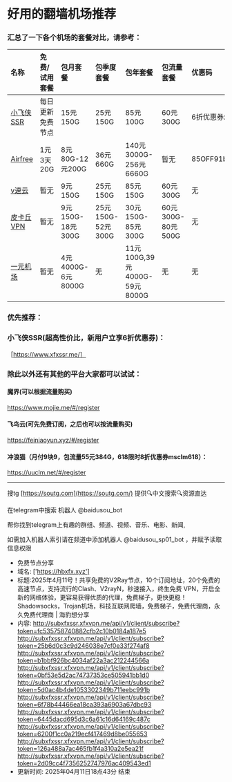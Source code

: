 # 好用的翻墙机场推荐
### 汇总了一下各个机场的套餐对比，请参考：
| 名称 | 免费/试用套餐 | 包月套餐 | 包季度套餐 | 包年套餐 | 包流量套餐 | 优惠码 |
| :----- | :----- | :----- | :----- | :----- | :----- | :-----|
| [小飞侠SSR](https://www.xfxssr.me/) | 每日更新免费节点 | 15元150G | 25元150G | 85元100G | 60元300G | 6折优惠券xfxssr1 |
| [Airfree](https://airfree.space/auth/register) | 1元3天20G | 8元80G-12元200G | 36元660G | 140元3000G-256元6660G | 暂无 | 85OFF91b22a25 |
| [v速云](https://www.xfxssr.me/) | 暂无 | 9元150G | 25元150G | 85元150G | 60元300G | 无 |
| [皮卡丘VPN](https://pkqjiasu.com/)                  | 暂无             | 9元150G-18元300G | 25元150G-52元300G | 30元150G-85元300G | 60元300G-80元500G | 无 |
| [一元机场](https://xn--4gq62f52gdss.com/#/register) | 暂无 | 4元4000G-6元8000G | 无 | 11元100G,39元4000G-59元8000G | 无 | 无 |


### 优先推荐：
### 小飞侠SSR(超高性价比，新用户立享6折优惠券)：
［https://www.xfxssr.me/］



### 除此以外还有其他的平台大家都可以试试：

#### 魔界(可以根据流量购买)
https://www.mojie.me/#/register
#### 飞鸟云(可先免费订阅，之后也可以按流量购买)
https://feiniaoyun.xyz/#/register
#### 冲浪猫（月付9块9，包流量55元384G，618限时8折优惠券msclm618）：
https://uuclm.net/#/register

---------------------------------------------------------------------------------------------------------------------------------

搜tg [https://soutg.com](https://soutg.com/) 提供🔍中文搜索🔍资源直达

在telegram中搜索 机器人 @baidusou_bot

帮你找到telegram上有趣的群组、频道、视频、音乐、电影、新闻,

如需加入机器人索引请在频道中添加机器人 @baidusou_sp01_bot ，并赋予读取信息权限

- 免费节点分享 
- 域名: ['https://hbxfx.xyz'] 
- 标题:2025年4月11号！共享免费的V2Ray节点，10个订阅地址，20个免费的高速节点，支持流行的Clash、V2rayN，秒速接入，终生免费 VPN，开启全新的网络体验，更容易获得优质的代理，免费梯子，更快更稳！Shadowsocks，Trojan机场，科技互联网爬墙，免费梯子，免费代理商，永久免费代理商  |  海豹想分享 
- 内容: 
http://subxfxssr.xfxvpn.me/api/v1/client/subscribe?token=fc535758740882cfb2c10b0184a187e5
http://subxfxssr.xfxvpn.me/api/v1/client/subscribe?token=25b6d0c3c9d246038e7cf0e33f274af8
http://subxfxssr.xfxvpn.me/api/v1/client/subscribe?token=b1bbf926bc4034af22a3ac212244566a
http://subxfxssr.xfxvpn.me/api/v1/client/subscribe?token=0bf53e5d2ac74737353ce505941bb1d0
http://subxfxssr.xfxvpn.me/api/v1/client/subscribe?token=5d0ac4b4de1053302349b711eebc991b
http://subxfxssr.xfxvpn.me/api/v1/client/subscribe?token=6f78b44466ea18ca393a6903a67dbc93
http://subxfxssr.xfxvpn.me/api/v1/client/subscribe?token=6445dacd695d3c6a61c16d64169c487c
http://subxfxssr.xfxvpn.me/api/v1/client/subscribe?token=6200f1cc0a219ecf417469d8be055653
http://subxfxssr.xfxvpn.me/api/v1/client/subscribe?token=126a488a7ac465fb1f4a310a2e5ea21f
http://subxfxssr.xfxvpn.me/api/v1/client/subscribe?token=2d09cc4f7356252747976ac409543ed1 
- 更新时间: 2025年04月11日18点43分 
结束
